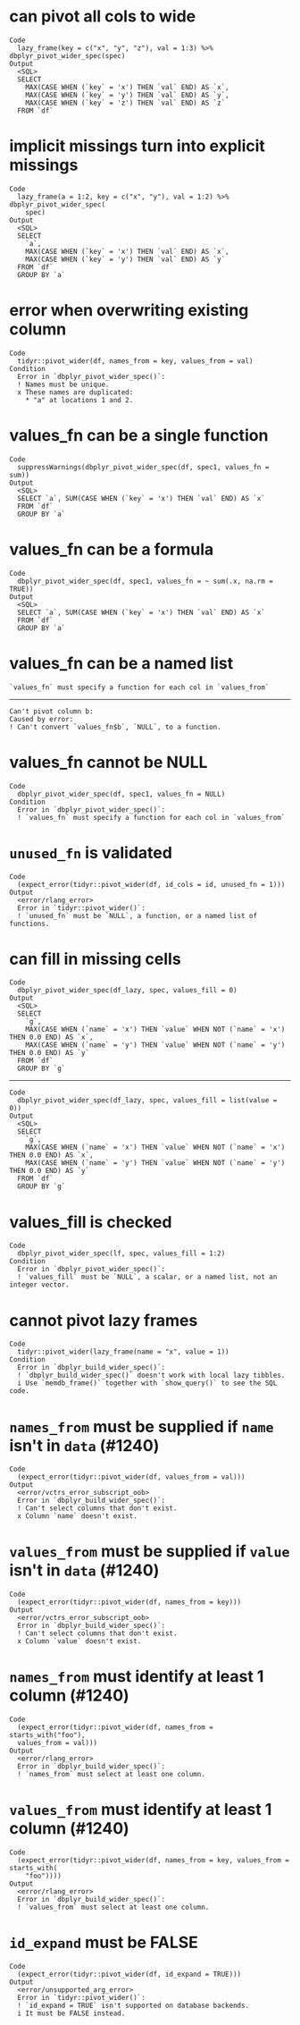 # can pivot all cols to wide

    Code
      lazy_frame(key = c("x", "y", "z"), val = 1:3) %>% dbplyr_pivot_wider_spec(spec)
    Output
      <SQL>
      SELECT
        MAX(CASE WHEN (`key` = 'x') THEN `val` END) AS `x`,
        MAX(CASE WHEN (`key` = 'y') THEN `val` END) AS `y`,
        MAX(CASE WHEN (`key` = 'z') THEN `val` END) AS `z`
      FROM `df`

# implicit missings turn into explicit missings

    Code
      lazy_frame(a = 1:2, key = c("x", "y"), val = 1:2) %>% dbplyr_pivot_wider_spec(
        spec)
    Output
      <SQL>
      SELECT
        `a`,
        MAX(CASE WHEN (`key` = 'x') THEN `val` END) AS `x`,
        MAX(CASE WHEN (`key` = 'y') THEN `val` END) AS `y`
      FROM `df`
      GROUP BY `a`

# error when overwriting existing column

    Code
      tidyr::pivot_wider(df, names_from = key, values_from = val)
    Condition
      Error in `dbplyr_pivot_wider_spec()`:
      ! Names must be unique.
      x These names are duplicated:
        * "a" at locations 1 and 2.

# values_fn can be a single function

    Code
      suppressWarnings(dbplyr_pivot_wider_spec(df, spec1, values_fn = sum))
    Output
      <SQL>
      SELECT `a`, SUM(CASE WHEN (`key` = 'x') THEN `val` END) AS `x`
      FROM `df`
      GROUP BY `a`

# values_fn can be a formula

    Code
      dbplyr_pivot_wider_spec(df, spec1, values_fn = ~ sum(.x, na.rm = TRUE))
    Output
      <SQL>
      SELECT `a`, SUM(CASE WHEN (`key` = 'x') THEN `val` END) AS `x`
      FROM `df`
      GROUP BY `a`

# values_fn can be a named list

    `values_fn` must specify a function for each col in `values_from`

---

    Can't pivot column b:
    Caused by error:
    ! Can't convert `values_fn$b`, `NULL`, to a function.

# values_fn cannot be NULL

    Code
      dbplyr_pivot_wider_spec(df, spec1, values_fn = NULL)
    Condition
      Error in `dbplyr_pivot_wider_spec()`:
      ! `values_fn` must specify a function for each col in `values_from`

# `unused_fn` is validated

    Code
      (expect_error(tidyr::pivot_wider(df, id_cols = id, unused_fn = 1)))
    Output
      <error/rlang_error>
      Error in `tidyr::pivot_wider()`:
      ! `unused_fn` must be `NULL`, a function, or a named list of functions.

# can fill in missing cells

    Code
      dbplyr_pivot_wider_spec(df_lazy, spec, values_fill = 0)
    Output
      <SQL>
      SELECT
        `g`,
        MAX(CASE WHEN (`name` = 'x') THEN `value` WHEN NOT (`name` = 'x') THEN 0.0 END) AS `x`,
        MAX(CASE WHEN (`name` = 'y') THEN `value` WHEN NOT (`name` = 'y') THEN 0.0 END) AS `y`
      FROM `df`
      GROUP BY `g`

---

    Code
      dbplyr_pivot_wider_spec(df_lazy, spec, values_fill = list(value = 0))
    Output
      <SQL>
      SELECT
        `g`,
        MAX(CASE WHEN (`name` = 'x') THEN `value` WHEN NOT (`name` = 'x') THEN 0.0 END) AS `x`,
        MAX(CASE WHEN (`name` = 'y') THEN `value` WHEN NOT (`name` = 'y') THEN 0.0 END) AS `y`
      FROM `df`
      GROUP BY `g`

# values_fill is checked

    Code
      dbplyr_pivot_wider_spec(lf, spec, values_fill = 1:2)
    Condition
      Error in `dbplyr_pivot_wider_spec()`:
      ! `values_fill` must be `NULL`, a scalar, or a named list, not an integer vector.

# cannot pivot lazy frames

    Code
      tidyr::pivot_wider(lazy_frame(name = "x", value = 1))
    Condition
      Error in `dbplyr_build_wider_spec()`:
      ! `dbplyr_build_wider_spec()` doesn't work with local lazy tibbles.
      i Use `memdb_frame()` together with `show_query()` to see the SQL code.

# `names_from` must be supplied if `name` isn't in `data` (#1240)

    Code
      (expect_error(tidyr::pivot_wider(df, values_from = val)))
    Output
      <error/vctrs_error_subscript_oob>
      Error in `dbplyr_build_wider_spec()`:
      ! Can't select columns that don't exist.
      x Column `name` doesn't exist.

# `values_from` must be supplied if `value` isn't in `data` (#1240)

    Code
      (expect_error(tidyr::pivot_wider(df, names_from = key)))
    Output
      <error/vctrs_error_subscript_oob>
      Error in `dbplyr_build_wider_spec()`:
      ! Can't select columns that don't exist.
      x Column `value` doesn't exist.

# `names_from` must identify at least 1 column (#1240)

    Code
      (expect_error(tidyr::pivot_wider(df, names_from = starts_with("foo"),
      values_from = val)))
    Output
      <error/rlang_error>
      Error in `dbplyr_build_wider_spec()`:
      ! `names_from` must select at least one column.

# `values_from` must identify at least 1 column (#1240)

    Code
      (expect_error(tidyr::pivot_wider(df, names_from = key, values_from = starts_with(
        "foo"))))
    Output
      <error/rlang_error>
      Error in `dbplyr_build_wider_spec()`:
      ! `values_from` must select at least one column.

# `id_expand` must be FALSE

    Code
      (expect_error(tidyr::pivot_wider(df, id_expand = TRUE)))
    Output
      <error/unsupported_arg_error>
      Error in `tidyr::pivot_wider()`:
      ! `id_expand = TRUE` isn't supported on database backends.
      i It must be FALSE instead.


